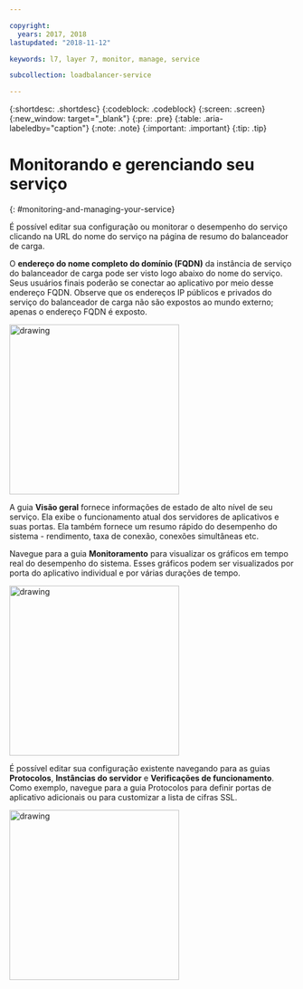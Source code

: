 ```yaml
---

copyright:
  years: 2017, 2018
lastupdated: "2018-11-12"

keywords: l7, layer 7, monitor, manage, service

subcollection: loadbalancer-service

---
```


{:shortdesc: .shortdesc}
{:codeblock: .codeblock}
{:screen: .screen}
{:new_window: target="_blank"}
{:pre: .pre}
{:table: .aria-labeledby="caption"}
{:note: .note}
{:important: .important}
{:tip: .tip}

# Monitorando e gerenciando seu serviço
{: #monitoring-and-managing-your-service}

É possível editar sua configuração ou monitorar o desempenho do serviço clicando na URL do nome do serviço na página de resumo do balanceador de carga.

O **endereço do nome completo do domínio (FQDN)** da instância de serviço do balanceador de carga pode ser visto logo abaixo do nome do serviço. Seus usuários finais poderão se conectar ao aplicativo por meio desse endereço FQDN. Observe que os endereços IP públicos e privados do serviço do balanceador de carga não são expostos ao mundo externo; apenas o endereço FQDN é exposto.

<img src="images/fqdn-address.png" alt="drawing" style="width: 300px;"/>

A guia **Visão geral** fornece informações de estado de alto nível de seu serviço. Ela exibe o funcionamento atual dos servidores de aplicativos e suas portas. Ela também fornece um resumo rápido do desempenho do sistema - rendimento, taxa de conexão, conexões simultâneas etc.

Navegue para a guia **Monitoramento** para visualizar os gráficos em tempo real do desempenho do sistema. Esses gráficos podem ser visualizados por porta do aplicativo individual e por várias durações de tempo.

<img src="images/monitor-lb.png" alt="drawing" style="width: 300px;"/>

É possível editar sua configuração existente navegando para as guias **Protocolos**, **Instâncias do servidor** e **Verificações de funcionamento**. Como exemplo, navegue para a guia Protocolos para definir portas de aplicativo adicionais ou para customizar a lista de cifras SSL.

<img src="images/protocols-monitor.png" alt="drawing" style="width: 300px;"/>
